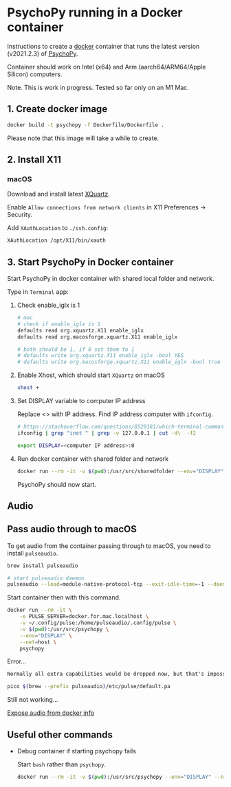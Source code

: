 # PsychoPy running in a Docker container

Instructions to create a [docker](https://www.docker.com) container that runs the latest version (v2021.2.3) of [PsychoPy](https://www.psychopy.org).

Container should work on Intel (x64) and Arm (aarch64/ARM64/Apple Silicon) computers.

Note. This is work in progress. Tested so far only on an M1 Mac.

## 1. Create docker image

```bash
docker build -t psychopy -f Dockerfile/Dockerfile .
```

Please note that this image will take a while to create.

## 2. Install X11

### macOS

Download and install latest [XQuartz](https://www.xquartz.org).

Enable `Allow connections from network clients` in X11 Preferences -> Security.

Add `XAuthLocation` to `./ssh.config`:

```txt
XAuthLocation /opt/X11/bin/xauth
```

## 3. Start PsychoPy in Docker container

Start PsychoPy in docker container with shared local folder and network.

Type in `Terminal` app:

1. Check enable_iglx is 1

    ```sh
    # mac
    # check if enable_iglx is 1
    defaults read org.xquartz.X11 enable_iglx
    defaults read org.macosforge.xquartz.X11 enable_iglx

    # both should be 1, if 0 set them to 1
    # defaults write org.xquartz.X11 enable_iglx -bool YES
    # defaults write org.macosforge.xquartz.X11 enable_iglx -bool true
    ```

2. Enable Xhost, which should start `XQuartz` on macOS

    ```sh
    xhost +
    ```

3. Set DISPLAY variable to computer IP address

    Replace <> with IP address. Find IP address computer with `ifconfig`.

    ```sh
    # https://stackoverflow.com/questions/8529181/which-terminal-command-to-get-just-ip-address-and-nothing-else
    ifconfig | grep "inet " | grep -v 127.0.0.1 | cut -d\  -f2

    export DISPLAY=<computer IP address>:0
    ```

4. Run docker container with shared folder and network

    ```sh
    docker run --rm -it -v $(pwd):/usr/src/sharedfolder --env="DISPLAY" --net=host psychopy
    ```

    PsychoPy should now start.

## Audio

## Pass audio through to macOS

To get audio from the container passing through to macOS, you need to install `pulseaudio`.

```sh
brew install pulseaudio

# start pulseaudio daemon
pulseaudio --load=module-native-protocol-tcp --exit-idle-time=-1 --daemon
```

Start container then with this command.

```sh
docker run --rm -it \
    -e PULSE_SERVER=docker.for.mac.localhost \
    -v ~/.config/pulse:/home/pulseaudio/.config/pulse \
    -v $(pwd):/usr/src/psychopy \
    --env="DISPLAY" \
    --net=host \
    psychopy
```

Error...

```txt
Normally all extra capabilities would be dropped now, but that's impossible because PulseAudio was built without capabilities support
```

```sh
pico $(brew --prefix pulseaudio)/etc/pulse/default.pa
```

Still not working...

[Expose audio from docker info](https://stackoverflow.com/questions/40136606/how-to-expose-audio-from-docker-container-to-a-mac)

## Useful other commands

- Debug container if starting psychopy fails

    Start `bash` rather than `psychopy`.

    ```sh
    docker run --rm -it -v $(pwd):/usr/src/psychopy --env="DISPLAY" --net=host psychopy bash
    ```
